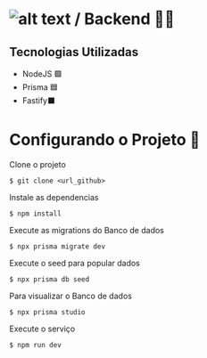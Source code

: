 # ![alt text](https://app.rocketseat.com.br/_next/image?url=https%3A%2F%2Fmedia.graphassets.com%2FDrB0LtRFSe2cptN9gY9X&w=2048&q=75)   / Backend 👨‍💻
 
## Tecnologias Utilizadas
  - NodeJS 🟩
  - Prisma 🟦
  - Fastify⬛


# Configurando o Projeto 🚀
  Clone o projeto 

    $ git clone <url_github>


  Instale as dependencias

    $ npm install

  Execute as migrations do Banco de dados

    $ npx prisma migrate dev

  Execute o seed para popular dados

    $ npx prisma db seed

  Para visualizar o Banco de dados

    $ npx prisma studio

  Execute o serviço

    $ npm run dev




